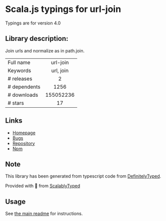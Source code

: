 
# Scala.js typings for url-join

Typings are for version 4.0

## Library description:
Join urls and normalize as in path.join.

|                    |                 |
| ------------------ | :-------------: |
| Full name          | url-join |
| Keywords           | url, join |
| # releases         | 2 |
| # dependents       | 1256 |
| # downloads        | 155052236 |
| # stars            | 17 |

## Links
- [Homepage](https://github.com/jfromaniello/url-join#readme)
- [Bugs](https://github.com/jfromaniello/url-join/issues)
- [Repository](https://github.com/jfromaniello/url-join)
- [Npm](https://www.npmjs.com/package/url-join)
    


## Note
This library has been generated from typescript code from [DefinitelyTyped](https://definitelytyped.org).

Provided with :purple_heart: from [ScalablyTyped](https://github.com/oyvindberg/ScalablyTyped)

## Usage
See [the main readme](../../readme.md) for instructions.


